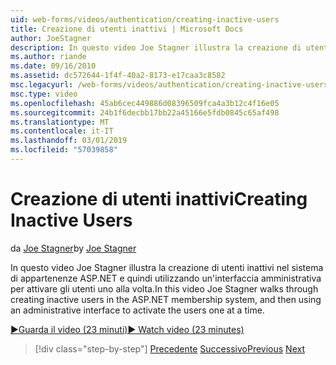 ```yaml
---
uid: web-forms/videos/authentication/creating-inactive-users
title: Creazione di utenti inattivi | Microsoft Docs
author: JoeStagner
description: In questo video Joe Stagner illustra la creazione di utenti inattivi nel sistema di appartenenze ASP.NET e quindi utilizzando un'interfaccia di amministrazione per attivare gli utenti uno...
ms.author: riande
ms.date: 09/16/2010
ms.assetid: dc572644-1f4f-40a2-8173-e17caa3c8582
msc.legacyurl: /web-forms/videos/authentication/creating-inactive-users
msc.type: video
ms.openlocfilehash: 45ab6cec449886d08396509fca4a3b12c4f16e05
ms.sourcegitcommit: 24b1f6decbb17bb22a45166e5fdb0845c65af498
ms.translationtype: MT
ms.contentlocale: it-IT
ms.lasthandoff: 03/01/2019
ms.locfileid: "57039858"
---
```

<a name="creating-inactive-users"></a><span data-ttu-id="7179b-103">Creazione di utenti inattivi</span><span class="sxs-lookup"><span data-stu-id="7179b-103">Creating Inactive Users</span></span>
====================
<span data-ttu-id="7179b-104">da [Joe Stagner](https://github.com/JoeStagner)</span><span class="sxs-lookup"><span data-stu-id="7179b-104">by [Joe Stagner](https://github.com/JoeStagner)</span></span>

<span data-ttu-id="7179b-105">In questo video Joe Stagner illustra la creazione di utenti inattivi nel sistema di appartenenze ASP.NET e quindi utilizzando un'interfaccia amministrativa per attivare gli utenti uno alla volta.</span><span class="sxs-lookup"><span data-stu-id="7179b-105">In this video Joe Stagner walks through creating inactive users in the ASP.NET membership system, and then using an administrative interface to activate the users one at a time.</span></span>

[<span data-ttu-id="7179b-106">&#9654;Guarda il video (23 minuti)</span><span class="sxs-lookup"><span data-stu-id="7179b-106">&#9654; Watch video (23 minutes)</span></span>](https://channel9.msdn.com/Blogs/ASP-NET-Site-Videos/creating-inactive-users)

> [!div class="step-by-step"]
> <span data-ttu-id="7179b-107">[Precedente](simple-web-service-authentication.md)
> [Successivo](sql-injection-defense.md)</span><span class="sxs-lookup"><span data-stu-id="7179b-107">[Previous](simple-web-service-authentication.md)
[Next](sql-injection-defense.md)</span></span>
